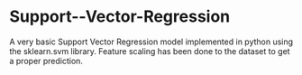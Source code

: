 # Support--Vector-Regression

A very basic Support Vector Regression model implemented in python using the sklearn.svm library. Feature scaling has been done to the dataset to get a proper prediction.
